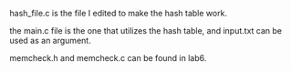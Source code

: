 hash_file.c is the file I edited to make the hash table work.    

the main.c file is the one that utilizes the hash table, and input.txt can be used as an argument.    

memcheck.h and memcheck.c can be found in lab6. 
